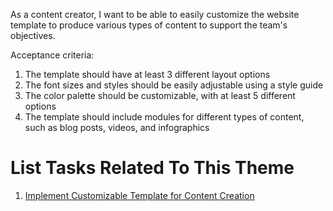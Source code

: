 As a content creator, I want to be able to easily customize the website template to produce various types of content to support the team's objectives.

Acceptance criteria:
1. The template should have at least 3 different layout options
2. The font sizes and styles should be easily adjustable using a style guide
3. The color palette should be customizable, with at least 5 different options
4. The template should include modules for different types of content, such as blog posts, videos, and infographics

# List Tasks Related To This Theme
1. [Implement Customizable Template for Content Creation](https://github.com/ahg3/mywebclass-agile-docs/blob/cf99e43989d69b7304fd16b813fbcb9d072c4009/documentation/theme_1/initiatives/Epic/User%20Stories/Tasks/Implement%20Customizable%20Template%20for%20Content%20Creation.md)

